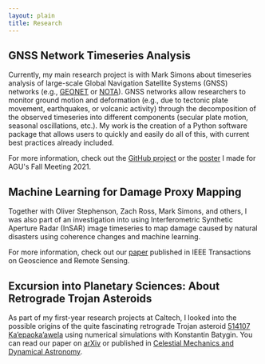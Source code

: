 ```yaml
---
layout: plain
title: Research
---
```


## GNSS Network Timeseries Analysis

Currently, my main research project is with Mark Simons about timeseries
analysis of large-scale Global Navigation Satellite Systems (GNSS) networks
(e.g., [GEONET](https://www.gsi.go.jp/ENGLISH/geonet_english.html)
or [NOTA](https://www.unavco.org/projects/major-projects/nota/nota.html)).
GNSS networks allow researchers to monitor ground motion and deformation
(e.g., due to tectonic plate movement, earthquakes, or volcanic activity)
through the decomposition of the observed timeseries into different components
(secular plate motion, seasonal oscillations, etc.).
My work is the creation of a Python software package that allows users to
quickly and easily do all of this, with current best practices already included.

For more information, check out the
[GitHub project](https://github.com/tobiscode/disstans) or the
[poster](https://www.essoar.org/doi/abs/10.1002/essoar.10509232.1) I made for
AGU's Fall Meeting 2021.

## Machine Learning for Damage Proxy Mapping

Together with Oliver Stephenson, Zach Ross, Mark Simons, and others, I was also
part of an investigation into using Interferometric Synthetic Aperture Radar (InSAR)
image timeseries to map damage caused by natural disasters using coherence changes
and machine learning.

For more information, check out our [paper](https://doi.org/10.1109/TGRS.2021.3084209)
published in IEEE Transactions on Geoscience and Remote Sensing.

## Excursion into Planetary Sciences: About Retrograde Trojan Asteroids

As part of my first-year research projects at Caltech, I looked into the possible
origins of the quite fascinating retrograde Trojan asteroid
[514107 Ka’epaoka’awela](https://en.wikipedia.org/wiki/514107_Ka%CA%BBepaoka%CA%BBawela)
using numerical simulations with Konstantin Batygin.
You can read our paper on [arXiv](https://arxiv.org/abs/2008.11242) or published
in [Celestial Mechanics and Dynamical Astronomy](https://doi.org/10.1007/s10569-020-09985-1).
